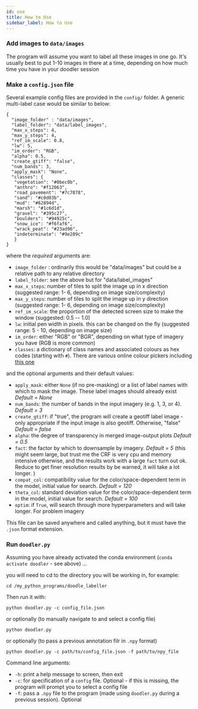 ```yaml
---
id: use
title: How to Use
sidebar_label: How to Use
---
```



### Add images to `data/images`
The program will assume you want to label all these images in one go. It's usually best to put 1-10 images in there at a time, depending on how much time you have in your doodler session

### Make a `config.json` file
Several example config files are provided in the `config/` folder. A generic multi-label case would be similar to below:

	{
	  "image_folder" : "data/images",
	  "label_folder": "data/label_images",
	  "max_x_steps": 4,
	  "max_y_steps": 4,
	  "ref_im_scale": 0.8,
	  "lw": 5,
	  "im_order": "RGB",
	  "alpha": 0.5,
	  "create_gtiff": "false",
	  "num_bands": 3,
	  "apply_mask": "None",
	  "classes": {
	   "vegetation": "#0bec0b",
	   "anthro": "#f12063",
	   "road_pavement": "#7c7878",
	   "sand": "#c0d03b",
	   "mud": "#62894d",
	   "marsh": "#1c6d1d",
	   "gravel": "#395c27",
	   "boulders": "#94925c",
	   "snow_ice": "#f6faf6",
	   "wrack_peat": "#23ad96",
	   "indeterminate": "#9e289c"
	   }
	}

where the *required* arguments are:

* `image_folder` : ordinarily this would be "data/images" but could be a relative path to any relative directory
* `label_folder`: see the above but for "data/label_images"
* `max_x_steps`: number of tiles to split the image up in x direction (suggested range: 1- 6, depending on image size/complexity)
* `max_y_steps`: number of tiles to split the image up in y direction (suggested range: 1- 6, depending on image size/complexity)
* `ref_im_scale`: the proportion of the detected screen size to make the window (suggested: 0.5 -- 1.0)
* `lw`: initial pen width in pixels. this can be changed on the fly (suggested range: 5 - 10, depending on image size)
* `im_order`: either "RGB" or "BGR", depending on what type of imagery you have (RGB is more common)
* `classes`: a dictionary of class names and associated colours as hex codes (starting with `#`). There are various online colour pickers including [this one](https://htmlcolorcodes.com/)


and the optional arguments and their default values:

* `apply_mask`: either `None` (if no pre-masking) or a list of label names with which to mask the image. These label images should already exist *Default = None*
* `num_bands`: the number of bands in the input imagery (e.g. 1, 3, or 4). *Default = 3*
* `create_gtiff`: if "true", the program will create a geotiff label image - only appropriate if the input image is also geotiff. Otherwise, "false" *Default = false*
* `alpha`: the degree of transparency in merged image-output plots *Default = 0.5*
* `fact`: the factor by which to downsample by imagery. *Default = 5* (this might seem large, but trust me the CRF is very cpu and memory intensive otherwise, and the results work with a large `fact` turn out ok. Reduce to get finer resolution results by be warned, it will take a lot longer. )
* `compat_col`: compatibility value for the color/space-dependent term in the model, initial value for search. *Default = 120*
* `theta_col`: standard deviation value for the color/space-dependent term in the model, initial value for search. *Default = 100*
* `optim`: if `True`, will search through more hyperparameters and will take longer. For problem imagery

This file can be saved anywhere and called anything, but it must have the `.json` format extension.

### Run `doodler.py`
Assuming you have already activated the conda environment (`conda activate doodler` - see above) ...

you will need to cd to the directory you will be working in, for example:

```
cd /my_python_programs/doodle_labeller
```

Then run it with:

```
python doodler.py -c config_file.json
```

or optionally (to manually navigate to and select a config file)

```
python doodler.py
```

or optionally (to pass a previous annotation filr in `.npy` format)

```
python doodler.py -c path/to/config_file.json -f path/to/npy_file
```

Command line arguments:

* `-h`: print a help message to screen, then exit
* `-c`: for specification of a `config` file. Optional - if this is missing, the program will prompt you to select a config file
* `-f`: pass a `.npy` file to the program (made using `doodler.py` during a previous session). Optional

